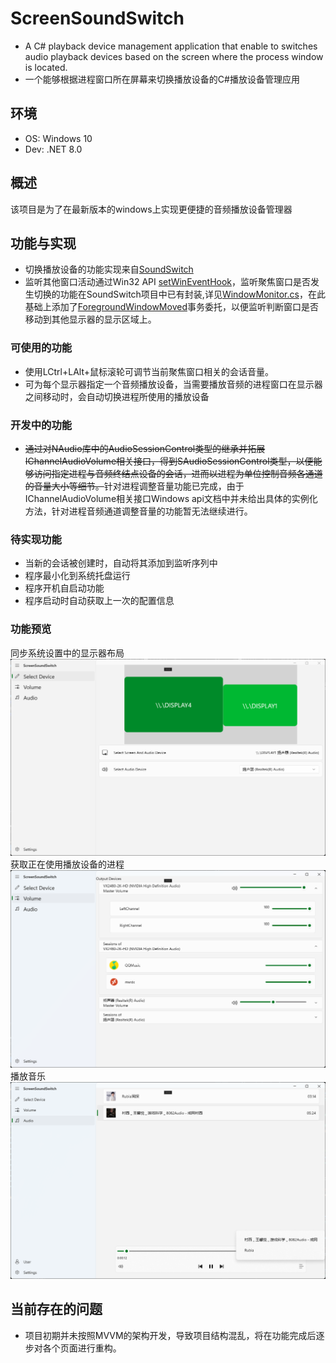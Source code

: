 # ScreenSoundSwitch
- A C#  playback device management application that enable to switches audio playback devices based on the screen where the process window is located.
- 一个能够根据进程窗口所在屏幕来切换播放设备的C#播放设备管理应用
## 环境
- OS: Windows 10
- Dev: .NET 8.0
## 概述
该项目是为了在最新版本的windows上实现更便捷的音频播放设备管理器
## 功能与实现
- 切换播放设备的功能实现来自[SoundSwitch](https://github.com/Belphemur/SoundSwitch/tree/dev/SoundSwitch)
- 监听其他窗口活动通过Win32 API [setWinEventHook](https://learn.microsoft.com/zh-cn/windows/win32/api/winuser/nf-winuser-setwineventhook)，监听聚焦窗口是否发生切换的功能在SoundSwitch项目中已有封装,详见[WindowMonitor.cs](https://github.com/Belphemur/SoundSwitch/blob/dev/SoundSwitch.Audio.Manager/WindowMonitor.cs)，在此基础上添加了[ForegroundWindowMoved](https://github.com/Lingwuxin/ScreenSoundSwitch/blob/master/SoundSwitch.Audio.Manager/WindowMonitor.cs)事务委托，以便监听判断窗口是否移动到其他显示器的显示区域上。
### 可使用的功能
- 使用LCtrl+LAlt+鼠标滚轮可调节当前聚焦窗口相关的会话音量。
- 可为每个显示器指定一个音频播放设备，当需要播放音频的进程窗口在显示器之间移动时，会自动切换进程所使用的播放设备
### 开发中的功能
- <del>通过对NAudio库中的AudioSessionControl类型的继承并拓展IChannelAudioVolume相关接口，得到SAudioSessionControl类型，以便能够访问指定进程与音频终结点设备的会话，进而以进程为单位控制音频各通道的音量大小等细节。</del>针对进程调整音量功能已完成，由于IChannelAudioVolume相关接口Windows api文档中并未给出具体的实例化方法，针对进程音频通道调整音量的功能暂无法继续进行。
### 待实现功能
- 当新的会话被创建时，自动将其添加到监听序列中
- 程序最小化到系统托盘运行
- 程序开机自启动功能
- 程序启动时自动获取上一次的配置信息
### 功能预览
同步系统设置中的显示器布局
![alt text](image-5.png)
获取正在使用播放设备的进程
![alt text](image-6.png)
播放音乐
![alt text](image-7.png)
## 当前存在的问题
- 项目初期并未按照MVVM的架构开发，导致项目结构混乱，将在功能完成后逐步对各个页面进行重构。